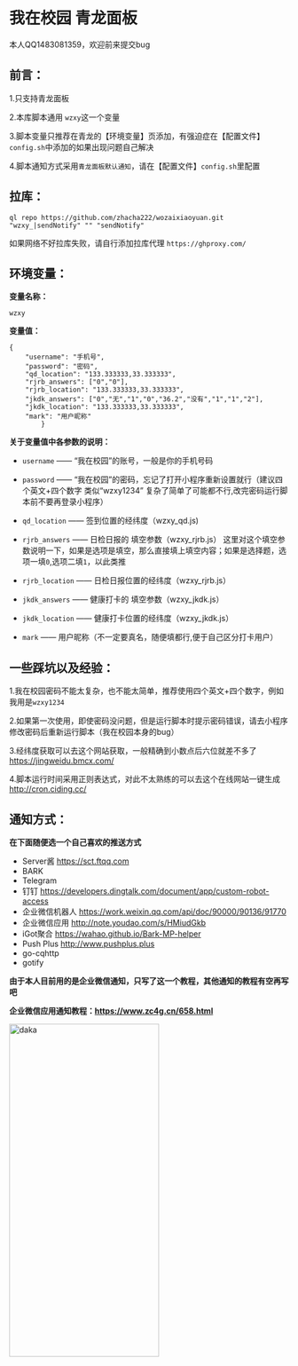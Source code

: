 # 我在校园 青龙面板

本人QQ1483081359，欢迎前来提交bug

## 前言：

1.只支持青龙面板

2.本库脚本通用 `wzxy`这一个变量

3.脚本变量只推荐在青龙的【环境变量】页添加，有强迫症在【配置文件】`config.sh`中添加的如果出现问题自己解决

4.脚本通知方式采用`青龙面板默认通知`，请在【配置文件】`config.sh`里配置


## 拉库：

```
ql repo https://github.com/zhacha222/wozaixiaoyuan.git  "wzxy_|sendNotify" "" "sendNotify"
```
如果网络不好拉库失败，请自行添加拉库代理 `https://ghproxy.com/`

## 环境变量：

**变量名称：**
```
wzxy
```
**变量值：**
```
{
    "username": "手机号",
    "password": "密码",
    "qd_location": "133.333333,33.333333",
    "rjrb_answers": ["0","0"],
    "rjrb_location": "133.333333,33.333333",
    "jkdk_answers": ["0","无","1","0","36.2","没有","1","1","2"],
    "jkdk_location": "133.333333,33.333333",
    "mark": "用户昵称"
        }
```


**关于变量值中各参数的说明：**

 * `username` —— “我在校园”的账号，一般是你的手机号码
 * `password` —— “我在校园”的密码，忘记了打开小程序重新设置就行（建议四个英文+四个数字 类似“wzxy1234” 复杂了简单了可能都不行,改完密码运行脚本前不要再登录小程序）

 * `qd_location` —— 签到位置的经纬度（wzxy_qd.js)

 * `rjrb_answers` —— 日检日报的 填空参数（wzxy_rjrb.js） 这里对这个填空参数说明一下，如果是选项是填空，那么直接填上填空内容；如果是选择题，选项一填`0`,选项二填`1`，以此类推 
 
 
 
 
 * `rjrb_location` —— 日检日报位置的经纬度（wzxy_rjrb.js）

 * `jkdk_answers` —— 健康打卡的 填空参数（wzxy_jkdk.js）
 * `jkdk_location` —— 健康打卡位置的经纬度（wzxy_jkdk.js）

 * `mark` —— 用户昵称（不一定要真名，随便填都行,便于自己区分打卡用户）

## 一些踩坑以及经验：

1.我在校园密码不能太复杂，也不能太简单，推荐使用四个英文+四个数字，例如我用是`wzxy1234`

2.如果第一次使用，即使密码没问题，但是运行脚本时提示密码错误，请去小程序修改密码后重新运行脚本（我在校园本身的bug）

3.经纬度获取可以去这个网站获取，一般精确到小数点后六位就差不多了 
https://jingweidu.bmcx.com/

4.脚本运行时间采用正则表达式，对此不太熟练的可以去这个在线网站一键生成 http://cron.ciding.cc/


## 通知方式：

**在下面随便选一个自己喜欢的推送方式**

* Server酱  https://sct.ftqq.com
* BARK 
* Telegram 
* 钉钉  https://developers.dingtalk.com/document/app/custom-robot-access
* 企业微信机器人  https://work.weixin.qq.com/api/doc/90000/90136/91770
* 企业微信应用  http://note.youdao.com/s/HMiudGkb
* iGot聚合  https://wahao.github.io/Bark-MP-helper
* Push Plus  http://www.pushplus.plus
* go-cqhttp 
* gotify


**由于本人目前用的是企业微信通知，只写了这一个教程，其他通知的教程有空再写吧**

**企业微信应用通知教程：https://www.zc4g.cn/658.html**

<img src="https://cdn.jsdelivr.net/gh/zhacha222/wozaixiaoyuan@e149d21fd4ae3e8cfef8654708c2fbe6fb54a17f/jpg/A97F963D4799767B81EDDD73A763BF19.jpg" width="270px" height="600px" alt="daka" align=center>




